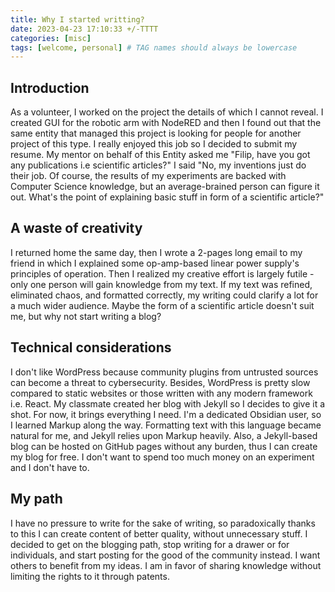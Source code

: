 ```yaml
---
title: Why I started writting?
date: 2023-04-23 17:10:33 +/-TTTT
categories: [misc]
tags: [welcome, personal] # TAG names should always be lowercase
---
```


## Introduction

As a volunteer, I worked on the project the details of which I cannot reveal. I created GUI for the robotic arm with NodeRED
and then I found out that the same entity that managed this project is looking for people for another project of this type.
I really enjoyed this job so I decided to submit my resume. My mentor on behalf of this Entity asked me "Filip, have you got any publications i.e scientific articles?" I said "No, my inventions just do their job. Of course, the results of my experiments are backed with Computer Science knowledge, but an average-brained person can figure it out. What's the point of explaining basic stuff in form of a scientific article?"

## A waste of creativity

I returned home the same day, then I wrote a 2-pages long email to my friend in which I explained some op-amp-based linear power supply's principles of operation. Then I realized my creative effort is largely futile - only one person will gain knowledge from my text.
If my text was refined, eliminated chaos, and formatted correctly, my writing could clarify a lot for a much wider audience. Maybe the form of a scientific article doesn't suit me, but why not start writing a blog?

## Technical considerations

I don't like WordPress because community plugins from untrusted sources can become a threat to cybersecurity. Besides, WordPress is pretty slow compared to static websites or those written with any modern framework i.e. React.
My classmate created her blog with Jekyll so I decides to give it a shot. For now, it brings everything I need.
I'm a dedicated Obsidian user, so I learned Markup along the way. Formatting text with this language became natural for me, and Jekyll relies upon Markup heavily.
Also, a Jekyll-based blog can be hosted on GitHub pages without any burden, thus I can create my blog for free. I don't want to spend too much money on an experiment and I don't have to.

## My path

I have no pressure to write for the sake of writing, so paradoxically thanks to this I can create content of better quality, without unnecessary stuff.
I decided to get on the blogging path, stop writing for a drawer or for individuals, and start posting for the good of the community instead.
I want others to benefit from my ideas. I am in favor of sharing knowledge without limiting the rights to it through patents.
